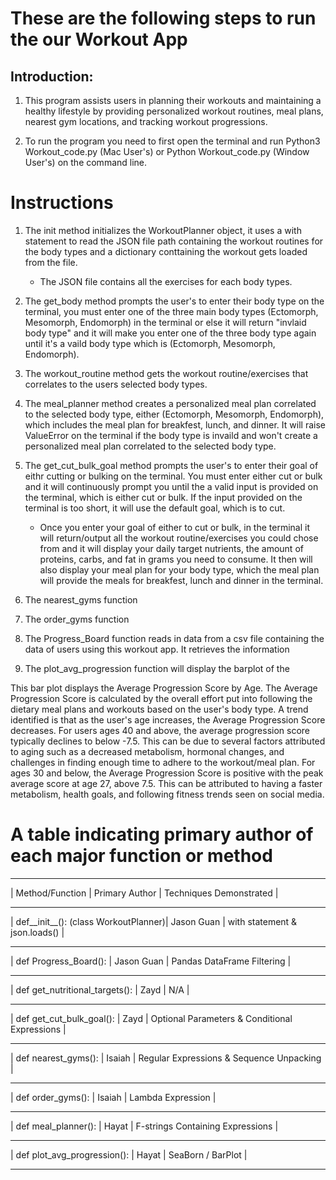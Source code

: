 # These are the following steps to run the our Workout App

## Introduction:

1. This program assists users in planning their workouts and maintaining a 
healthy lifestyle by providing personalized workout routines, meal plans, 
nearest gym locations, and tracking workout progressions.

2. To run the program you need to first open the terminal and run Python3 
Workout_code.py (Mac User's) or Python Workout_code.py (Window User's) on the 
command line.

# Instructions

1. The init method initializes the WorkoutPlanner object, it uses a with statement
to read the JSON file path containing the workout routines for the body types and a
dictionary conttaining the workout gets loaded from the file. 

    - The JSON file contains all the exercises for each body types.

2. The get_body method prompts the user's to enter their body type on the terminal, 
you must enter one of the three main body types (Ectomorph, Mesomorph, Endomorph)
in the terminal or else it will return "invlaid body type" and it will make you 
enter one of the three body type again until it's a vaild body type which is (Ectomorph, 
Mesomorph, Endomorph).  

3. The workout_routine method gets the workout routine/exercises that correlates to 
the users selected body types. 

4. The meal_planner method creates a personalized meal plan correlated to the selected
body type, either (Ectomorph, Mesomorph, Endomorph), which includes the meal plan for
breakfest, lunch, and dinner. It will raise ValueError on the terminal if the body type
is invaild and won't create a personalized meal plan correlated to the selected
body type.

5. The get_cut_bulk_goal method prompts the user's to enter their goal of eithr 
cutting or bulking on the terminal. You must enter either cut or bulk and it will
continuously prompt you until the a valid input is provided on the terminal, which 
is either cut or bulk. If the input provided on the terminal is too short, 
it will use the default goal, which is to cut. 

    - Once you enter your goal of either to cut or bulk, in the terminal it will
return/output all the workout routine/exercises you could chose from and it will 
display your daily target nutrients, the amount of proteins, carbs, and fat in grams
you need to consume. It then will also display your meal plan for your body type,
which the meal plan will provide the meals for breakfest, lunch and dinner in
the terminal.

6. The nearest_gyms function

7. The order_gyms function





8. The Progress_Board function reads in data from a csv file containing the
data of users using this workout app. It retrieves the information 



9. The plot_avg_progression function will display the barplot of the 


This bar plot displays the Average Progression Score by Age. The Average Progression Score is calculated by the overall effort put into following the dietary meal plans and workouts based on the user's body type. A trend identified is that as the user's age increases, the Average Progression Score decreases. For users ages 40 and above, the average progression score typically declines to below -7.5. This can be due to several factors attributed to aging such as a decreased metabolism, hormonal changes, and challenges in finding enough time to adhere to the workout/meal plan. For ages 30 and below, the Average Progression Score is positive with the peak average score at age 27, above 7.5. This can be attributed to having a faster metabolism, health goals, and following fitness trends seen on social media. 






# A table indicating primary author of each major function or method

- - - - - - - - - - - - - - - - - - - - - - - - - - - - - - - - - - - - - - - - - - - - - - - - - - - - -
|          Method/Function             | Primary Author |           Techniques Demonstrated             |
- - - - - - - - - - - - - - - - - - - - - - - - - - - - - - - - - - - - - - - - - - - - - - - - - - - - - 
| def__init__(): (class WorkoutPlanner)|  Jason Guan    |        with statement & json.loads()          |
- - - - - - - - - - - - - - - - - - - - - - - - - - - - - - - - - - - - - - - - - - - - - - - - - - - - - 
|     def Progress_Board():            |  Jason Guan    |         Pandas DataFrame Filtering            |
- - - - - - - - - - - - - - - - - - - - - - - - - - - - - - - - - - - - - - - - - - - - - - - - - - - - - 
|  def get_nutritional_targets():      |     Zayd       |                     N/A                       |
- - - - - - - - - - - - - - - - - - - - - - - - - - - - - - - - - - - - - - - - - - - - - - - - - - - - - 
|  def get_cut_bulk_goal():            |     Zayd       | Optional Parameters & Conditional Expressions |
- - - - - - - - - - - - - - - - - - - - - - - - - - - - - - - - - - - - - - - - - - - - - - - - - - - - - 
|  def nearest_gyms():                 |    Isaiah      | Regular Expressions & Sequence Unpacking      |
- - - - - - - - - - - - - - - - - - - - - - - - - - - - - - - - - - - - - - - - - - - - - - - - - - - - - 
|  def order_gyms():                   |    Isaiah      |          Lambda Expression                    |
- - - - - - - - - - - - - - - - - - - - - - - - - - - - - - - - - - - - - - - - - - - - - - - - - - - - -
|  def meal_planner():                 |    Hayat       |  F-strings Containing Expressions             |
- - - - - - - - - - - - - - - - - - - - - - - - - - - - - - - - - - - - - - - - - - - - - - - - - - - - - 
|  def plot_avg_progression():         |    Hayat       |             SeaBorn / BarPlot                 |
- - - - - - - - - - - - - - - - - - - - - - - - - - - - - - - - - - - - - - - - - - - - - - - - - - - - - 




